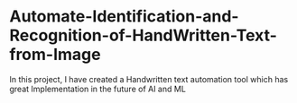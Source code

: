# Automate-Identification-and-Recognition-of-HandWritten-Text-from-Image
In this project, I have created a Handwritten text automation tool which has great Implementation in the future of AI and ML

